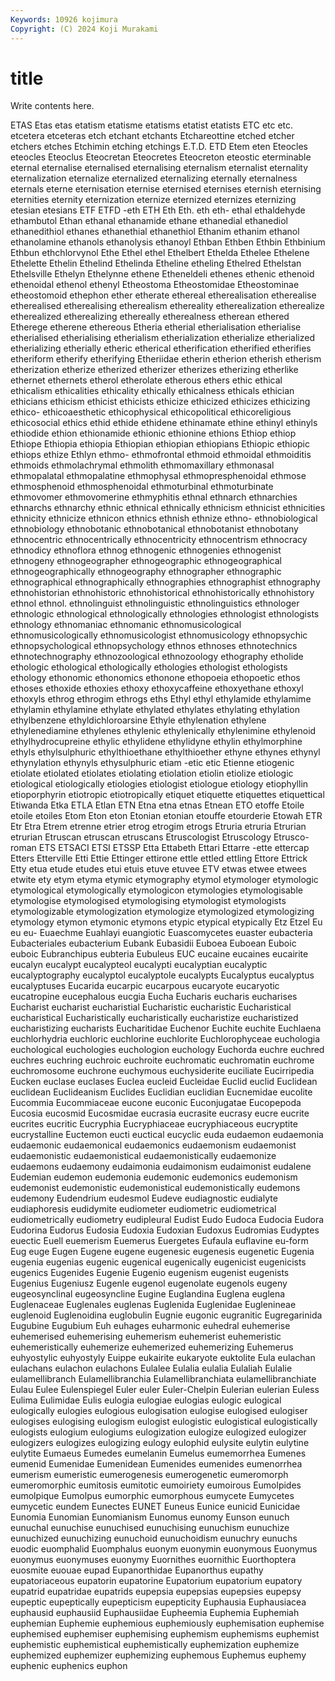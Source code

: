 ```yaml
---
Keywords: 10926 kojimura
Copyright: (C) 2024 Koji Murakami
---
```


# title

Write contents here.



 ETAS Etas etas etatism etatisme etatisms etatist etatists
ETC etc etc. etcetera etceteras etch etchant etchants Etchareottine etched
etcher etchers etches Etchimin etching etchings E.T.D. ETD Etem eten
Eteocles eteocles Eteoclus Eteocretan Eteocretes Eteocreton eteostic eterminable eternal eternalise
eternalised eternalising eternalism eternalist eternality eternalization eternalize eternalized eternalizing eternally
eternalness eternals eterne eternisation eternise eternised eternises eternish eternising eternities
eternity eternization eternize eternized eternizes eternizing etesian etesians ETF ETFD
-eth ETH Eth Eth. eth eth- ethal ethaldehyde ethambutol Ethan
ethanal ethanamide ethane ethanedial ethanediol ethanedithiol ethanes ethanethial ethanethiol Ethanim
ethanim ethanol ethanolamine ethanols ethanolysis ethanoyl Ethban Ethben Ethbin Ethbinium
Ethbun ethchlorvynol Ethe Ethel ethel Ethelbert Ethelda Ethelee Ethelene Ethelette
Ethelin Ethelind Ethelinda Etheline etheling Ethelred Ethelstan Ethelsville Ethelyn Ethelynne
ethene Etheneldeli ethenes ethenic ethenoid ethenoidal ethenol ethenyl Etheostoma Etheostomidae
Etheostominae etheostomoid ethephon ether etherate ethereal etherealisation etherealise etherealised etherealising
etherealism ethereality etherealization etherealize etherealized etherealizing ethereally etherealness etherean ethered
Etherege etherene ethereous Etheria etherial etherialisation etherialise etherialised etherialising etherialism
etherialization etherialize etherialized etherializing etherially etheric etherical etherification etherified etherifies
etheriform etherify etherifying Etheriidae etherin etherion etherish etherism etherization etherize
etherized etherizer etherizes etherizing etherlike ethernet ethernets etherol etherolate etherous
ethers ethic ethical ethicalism ethicalities ethicality ethically ethicalness ethicals ethician
ethicians ethicism ethicist ethicists ethicize ethicized ethicizes ethicizing ethico- ethicoaesthetic
ethicophysical ethicopolitical ethicoreligious ethicosocial ethics ethid ethide ethidene ethinamate ethine
ethinyl ethinyls ethiodide ethion ethionamide ethionic ethionine ethions Ethiop ethiop
Ethiope Ethiopia ethiopia Ethiopian ethiopian ethiopians Ethiopic ethiopic ethiops ethize
Ethlyn ethmo- ethmofrontal ethmoid ethmoidal ethmoiditis ethmoids ethmolachrymal ethmolith ethmomaxillary
ethmonasal ethmopalatal ethmopalatine ethmophysal ethmopresphenoidal ethmose ethmosphenoid ethmosphenoidal ethmoturbinal ethmoturbinate
ethmovomer ethmovomerine ethmyphitis ethnal ethnarch ethnarchies ethnarchs ethnarchy ethnic ethnical
ethnically ethnicism ethnicist ethnicities ethnicity ethnicize ethnicon ethnics ethnish ethnize
ethno- ethnobiological ethnobiology ethnobotanic ethnobotanical ethnobotanist ethnobotany ethnocentric ethnocentrically ethnocentricity
ethnocentrism ethnocracy ethnodicy ethnoflora ethnog ethnogenic ethnogenies ethnogenist ethnogeny ethnogeographer
ethnogeographic ethnogeographical ethnogeographically ethnogeography ethnographer ethnographic ethnographical ethnographically ethnographies ethnographist
ethnography ethnohistorian ethnohistoric ethnohistorical ethnohistorically ethnohistory ethnol ethnol. ethnolinguist ethnolinguistic
ethnolinguistics ethnologer ethnologic ethnological ethnologically ethnologies ethnologist ethnologists ethnology ethnomaniac
ethnomanic ethnomusicological ethnomusicologically ethnomusicologist ethnomusicology ethnopsychic ethnopsychological ethnopsychology ethnos ethnoses
ethnotechnics ethnotechnography ethnozoological ethnozoology ethography etholide ethologic ethological ethologically ethologies
ethologist ethologists ethology ethonomic ethonomics ethonone ethopoeia ethopoetic ethos ethoses
ethoxide ethoxies ethoxy ethoxycaffeine ethoxyethane ethoxyl ethoxyls ethrog ethrogim ethrogs
eths Ethyl ethyl ethylamide ethylamime ethylamin ethylamine ethylate ethylated ethylates
ethylating ethylation ethylbenzene ethyldichloroarsine Ethyle ethylenation ethylene ethylenediamine ethylenes ethylenic
ethylenically ethylenimine ethylenoid ethylhydrocupreine ethylic ethylidene ethylidyne ethylin ethylmorphine ethyls
ethylsulphuric ethylthioethane ethylthioether ethyne ethynes ethynyl ethynylation ethynyls ethysulphuric etiam
-etic etic Etienne etiogenic etiolate etiolated etiolates etiolating etiolation etiolin
etiolize etiologic etiological etiologically etiologies etiologist etiologue etiology etiophyllin etioporphyrin
etiotropic etiotropically etiquet etiquette etiquettes etiquettical Etiwanda Etka ETLA Etlan
ETN Etna etna etnas Etnean ETO etoffe Etoile etoile etoiles
Etom Eton eton Etonian etonian etouffe etourderie Etowah ETR Etr
Etra Etrem etrenne etrier etrog etrogim etrogs Etruria etruria Etrurian
etrurian Etruscan etruscan etruscans Etruscologist Etruscology Etrusco-roman ETS ETSACI ETSI
ETSSP Etta Ettabeth Ettari Ettarre -ette ettercap Etters Etterville Etti
Ettie Ettinger ettirone ettle ettled ettling Ettore Ettrick Etty etua
etude etudes etui etuis etuve etuvee ETV etwas etwee etwees
etwite ety etym etyma etymic etymography etymol etymologer etymologic etymological
etymologically etymologicon etymologies etymologisable etymologise etymologised etymologising etymologist etymologists etymologizable
etymologization etymologize etymologized etymologizing etymology etymon etymonic etymons etypic etypical
etypically Etz Etzel Eu eu eu- Euaechme Euahlayi euangiotic Euascomycetes
euaster eubacteria Eubacteriales eubacterium Eubank Eubasidii Euboea Euboean Euboic euboic
Eubranchipus eubteria Eubuleus EUC eucaine eucaines eucairite eucalyn eucalypt eucalypteol
eucalypti eucalyptian eucalyptic eucalyptography eucalyptol eucalyptole eucalypts Eucalyptus eucalyptus eucalyptuses
Eucarida eucarpic eucarpous eucaryote eucaryotic eucatropine eucephalous eucgia Eucha Eucharis
eucharis eucharises Eucharist eucharist eucharistial Eucharistic eucharistic Eucharistical eucharistical Eucharistically
eucharistically eucharistize eucharistized eucharistizing eucharists Eucharitidae Euchenor Euchite euchite Euchlaena
euchlorhydria euchloric euchlorine euchlorite Euchlorophyceae euchologia euchological euchologies euchologion euchology
Euchorda euchre euchred euchres euchring euchroic euchroite euchromatic euchromatin euchrome
euchromosome euchrone euchymous euchysiderite euciliate Eucirripedia Eucken euclase euclases Euclea
eucleid Eucleidae Euclid euclid Euclidean euclidean Euclideanism Euclides Euclidian euclidian
Eucnemidae eucolite Eucommia Eucommiaceae eucone euconic Euconjugatae Eucopepoda Eucosia eucosmid
Eucosmidae eucrasia eucrasite eucrasy eucre eucrite eucrites eucritic Eucryphia Eucryphiaceae
eucryphiaceous eucryptite eucrystalline Euctemon eucti euctical eucyclic euda eudaemon eudaemonia
eudaemonic eudaemonical eudaemonics eudaemonism eudaemonist eudaemonistic eudaemonistical eudaemonistically eudaemonize eudaemons
eudaemony eudaimonia eudaimonism eudaimonist eudalene Eudemian eudemon eudemonia eudemonic eudemonics
eudemonism eudemonist eudemonistic eudemonistical eudemonistically eudemons eudemony Eudendrium eudesmol Eudeve
eudiagnostic eudialyte eudiaphoresis eudidymite eudiometer eudiometric eudiometrical eudiometrically eudiometry eudipleural
Eudist Eudo Eudoca Eudocia Eudora Eudorina Eudorus Eudosia Eudoxia Eudoxian
Eudoxus Eudromias Eudyptes euectic Euell euemerism Euemerus Euergetes Eufaula euflavine
eu-form Eug euge Eugen Eugene eugene eugenesic eugenesis eugenetic Eugenia
eugenia eugenias eugenic eugenical eugenically eugenicist eugenicists eugenics Eugenides Eugenie
Eugenio eugenism eugenist eugenists Eugenius Eugeniusz Eugenle eugenol eugenolate eugenols
eugeny eugeosynclinal eugeosyncline Eugine Euglandina Euglena euglena Euglenaceae Euglenales euglenas
Euglenida Euglenidae Euglenineae euglenoid Euglenoidina euglobulin Eugnie eugonic eugranitic Eugregarinida
Eugubine Eugubium Euh euhages euharmonic euhedral euhemerise euhemerised euhemerising euhemerism
euhemerist euhemeristic euhemeristically euhemerize euhemerized euhemerizing Euhemerus euhyostylic euhyostyly Euippe
eukairite eukaryote euktolite Eula eulachan eulachans eulachon eulachons Eulalee Eulalia
eulalia Eulaliah Eulalie eulamellibranch Eulamellibranchia Eulamellibranchiata eulamellibranchiate Eulau Eulee Eulenspiegel
Euler euler Euler-Chelpin Eulerian eulerian Euless Eulima Eulimidae Eulis eulogia
eulogiae eulogias eulogic eulogical eulogically eulogies eulogious eulogisation eulogise eulogised
eulogiser eulogises eulogising eulogism eulogist eulogistic eulogistical eulogistically eulogists eulogium
eulogiums eulogization eulogize eulogized eulogizer eulogizers eulogizes eulogizing eulogy eulophid
eulysite eulytin eulytine eulytite Eumaeus Eumedes eumelanin Eumelus eumemorrhea Eumenes
eumenid Eumenidae Eumenidean Eumenides eumenides eumenorrhea eumerism eumeristic eumerogenesis eumerogenetic
eumeromorph eumeromorphic eumitosis eumitotic eumoiriety eumoirous Eumolpides eumolpique Eumolpus eumorphic
eumorphous eumycete Eumycetes eumycetic eundem Eunectes EUNET Euneus Eunice eunicid
Eunicidae Eunomia Eunomian Eunomianism Eunomus eunomy Eunson eunuch eunuchal eunuchise
eunuchised eunuchising eunuchism eunuchize eunuchized eunuchizing eunuchoid eunuchoidism eunuchry eunuchs
euodic euomphalid Euomphalus euonym euonymin euonymous Euonymus euonymus euonymuses euonymy
Euornithes euornithic Euorthoptera euosmite euouae eupad Eupanorthidae Eupanorthus eupathy eupatoriaceous
eupatorin eupatorine Eupatorium eupatorium eupatory eupatrid eupatridae eupatrids eupepsia eupepsias
eupepsies eupepsy eupeptic eupeptically eupepticism eupepticity Euphausia Euphausiacea euphausid euphausiid
Euphausiidae Eupheemia Euphemia Euphemiah euphemian Euphemie euphemious euphemiously euphemisation euphemise
euphemised euphemiser euphemising euphemism euphemisms euphemist euphemistic euphemistical euphemistically euphemization
euphemize euphemized euphemizer euphemizing euphemous Euphemus euphemy euphenic euphenics euphon
